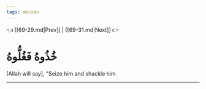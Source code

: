```yaml
---
tags: meccan
---
```


👈 [[69-29.md|Prev]] | [[69-31.md|Next]] 👉

# خُذُوهُ فَغُلُّوهُ

[Allah will say], "Seize him and shackle him

---

